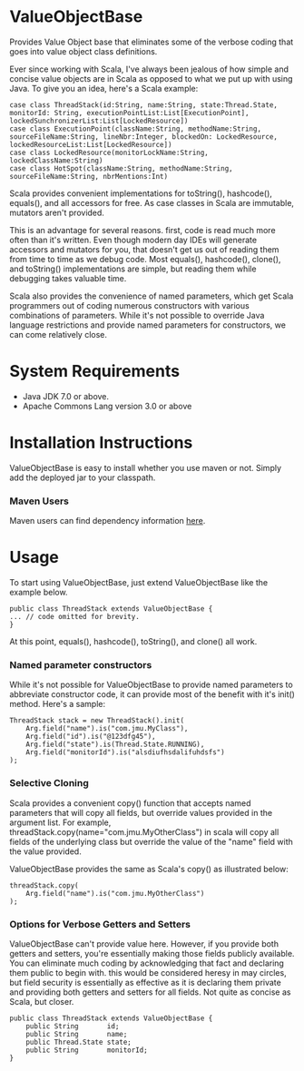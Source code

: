 # ValueObjectBase
Provides Value Object base that eliminates some of the verbose coding that goes into value object class definitions.

Ever since working with Scala, I've always been jealous of how simple and concise value 
objects are in Scala as opposed to what we put up with using Java.  To give you an
idea, here's a Scala example:

```  
case class ThreadStack(id:String, name:String, state:Thread.State, monitorId: String, executionPointList:List[ExecutionPoint], lockedSunchronizerList:List[LockedResource])
case class ExecutionPoint(className:String, methodName:String, sourceFileName:String, lineNbr:Integer, blockedOn: LockedResource, lockedResourceList:List[LockedResource])
case class LockedResource(monitorLockName:String, lockedClassName:String)
case class HotSpot(className:String, methodName:String, sourceFileName:String, nbrMentions:Int)
```  

Scala provides convenient implementations for toString(), hashcode(), equals(), and all accessors for free. 
As case classes in Scala are immutable, mutators aren't provided.

This is an advantage for several reasons. first, code is read much more often than it's written. Even
though modern day IDEs will generate accessors and mutators for you, that doesn't get us out of reading them
from time to time as we debug code. Most equals(), hashcode(), clone(), and toString() implementations are simple, 
but reading them while debugging takes valuable time.

Scala also provides the convenience of named parameters, which get Scala programmers out of coding numerous
constructors with various combinations of parameters. While it's not possible to override Java language 
restrictions and provide named parameters for constructors, we can come relatively close. 

System Requirements
==================
* Java JDK 7.0 or above.  
* Apache Commons Lang version 3.0 or above  

Installation Instructions
==================
ValueObjectBase is easy to install whether you use maven or not. Simply add the deployed jar to your classpath.

### Maven Users  
Maven users can find dependency information [here](http://search.maven.org/#search%7Cgav%7C1%7Cg%3A%22org.force66%22%20AND%20a%3A%22ValueObjectBase%22).

Usage
==================

To start using ValueObjectBase, just extend ValueObjectBase like the example below.

```  
public class ThreadStack extends ValueObjectBase {
... // code omitted for brevity.
}
```  

At this point, equals(), hashcode(), toString(), and clone() all work.

### Named parameter constructors

While it's not possible for ValueObjectBase to provide named parameters to abbreviate constructor code, it can provide most of the benefit with it's init() method.  Here's a sample:

```  
ThreadStack stack = new ThreadStack().init(
    Arg.field("name").is("com.jmu.MyClass"),
    Arg.field("id").is("@123dfg45"),
    Arg.field("state").is(Thread.State.RUNNING),
    Arg.field("monitorId").is("alsdiufhsdalifuhdsfs")
);
```  
 
### Selective Cloning

Scala provides a convenient copy() function that accepts named parameters that will copy all fields, but override
values provided in the argument list. For example, threadStack.copy(name="com.jmu.MyOtherClass") in scala will copy all fields
of the underlying class but override the value of the "name" field with the value provided.

ValueObjectBase provides the same as Scala's copy() as illustrated below:
```  
threadStack.copy(
    Arg.field("name").is("com.jmu.MyOtherClass")
);
```  

### Options for Verbose Getters and Setters

ValueObjectBase can't provide value here. However, if you provide both getters and setters, you're essentially making those fields publicly available. You can eliminate much coding by acknowledging that fact and declaring them public to begin with. this would be considered heresy in may circles, but field security is essentially as effective as it is declaring them private
and providing both getters and setters for all fields. Not quite as concise as Scala, but closer.

```  
public class ThreadStack extends ValueObjectBase {
    public String       id;
    public String       name;
    public Thread.State state;
    public String       monitorId;
}
```  